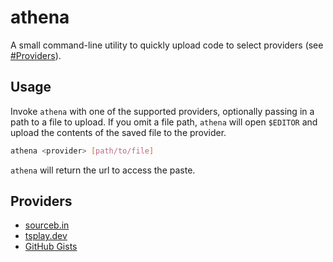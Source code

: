 # athena

A small command-line utility to quickly upload code to select providers (see [#Providers](#Providers)).

## Usage

Invoke `athena` with one of the supported providers, optionally passing in a path to a file to upload. If you omit a file path,  `athena` will open `$EDITOR` and upload the contents of the saved file to the provider.

```sh
athena <provider> [path/to/file]
```

`athena` will return the url to access the paste.

## Providers

- [sourceb.in](https://sourceb.in)
- [tsplay.dev](https://tsplay-dev.vercel.app)
- [GitHub Gists](https://gist.github.com)